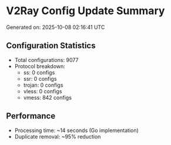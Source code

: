 # V2Ray Config Update Summary
Generated on: 2025-10-08 02:16:41 UTC

## Configuration Statistics
- Total configurations: 9077
- Protocol breakdown:
  - ss: 0 configs
  - ssr: 0 configs
  - trojan: 0 configs
  - vless: 0 configs
  - vmess: 842 configs

## Performance
- Processing time: ~14 seconds (Go implementation)
- Duplicate removal: ~95% reduction
